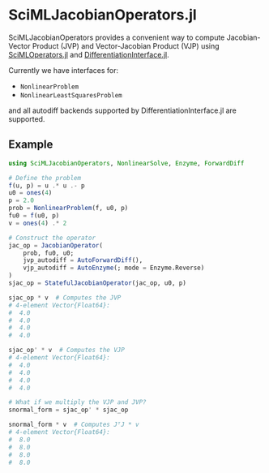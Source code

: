 # SciMLJacobianOperators.jl

SciMLJacobianOperators provides a convenient way to compute Jacobian-Vector Product (JVP)
and Vector-Jacobian Product (VJP) using
[SciMLOperators.jl](https://github.com/SciML/SciMLOperators.jl) and
[DifferentiationInterface.jl](https://github.com/gdalle/DifferentiationInterface.jl).

Currently we have interfaces for:

  - `NonlinearProblem`
  - `NonlinearLeastSquaresProblem`

and all autodiff backends supported by DifferentiationInterface.jl are supported.

## Example

```julia
using SciMLJacobianOperators, NonlinearSolve, Enzyme, ForwardDiff

# Define the problem
f(u, p) = u .* u .- p
u0 = ones(4)
p = 2.0
prob = NonlinearProblem(f, u0, p)
fu0 = f(u0, p)
v = ones(4) .* 2

# Construct the operator
jac_op = JacobianOperator(
    prob, fu0, u0;
    jvp_autodiff = AutoForwardDiff(),
    vjp_autodiff = AutoEnzyme(; mode = Enzyme.Reverse)
)
sjac_op = StatefulJacobianOperator(jac_op, u0, p)

sjac_op * v  # Computes the JVP
# 4-element Vector{Float64}:
#  4.0
#  4.0
#  4.0
#  4.0

sjac_op' * v  # Computes the VJP
# 4-element Vector{Float64}:
#  4.0
#  4.0
#  4.0
#  4.0

# What if we multiply the VJP and JVP?
snormal_form = sjac_op' * sjac_op

snormal_form * v  # Computes JᵀJ * v
# 4-element Vector{Float64}:
#  8.0
#  8.0
#  8.0
#  8.0
```